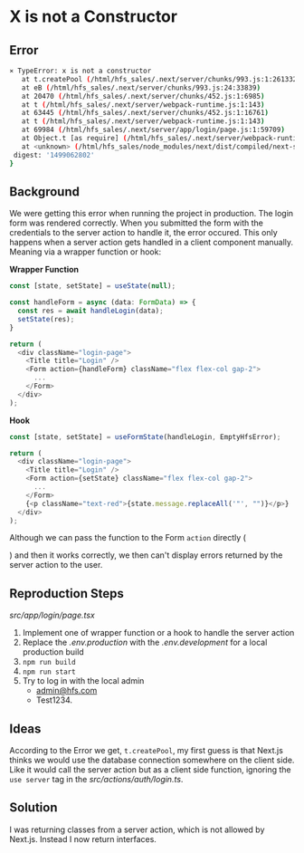 # X is not a Constructor

## Error
```bash
⨯ TypeError: x is not a constructor
   at t.createPool (/html/hfs_sales/.next/server/chunks/993.js:1:261332)
   at eB (/html/hfs_sales/.next/server/chunks/993.js:24:33839)
   at 20470 (/html/hfs_sales/.next/server/chunks/452.js:1:6985)
   at t (/html/hfs_sales/.next/server/webpack-runtime.js:1:143)
   at 63445 (/html/hfs_sales/.next/server/chunks/452.js:1:16761)
   at t (/html/hfs_sales/.next/server/webpack-runtime.js:1:143)
   at 69984 (/html/hfs_sales/.next/server/app/login/page.js:1:59709)
   at Object.t [as require] (/html/hfs_sales/.next/server/webpack-runtime.js:1:143)
   at <unknown> (/html/hfs_sales/node_modules/next/dist/compiled/next-server/app-page.runtime.prod.js:127:1282) {
 digest: '1499062802'
}
```

## Background

We were getting this error when running the project in production. The login form was rendered correctly. When you submitted the form with the credentials to the server action to handle it, the error occured. This only happens when a server action gets handled in a client component manually. Meaning via a wrapper function or hook:

**Wrapper Function**

```typescript
const [state, setState] = useState(null);

const handleForm = async (data: FormData) => {
  const res = await handleLogin(data);
  setState(res);
}

return (
  <div className="login-page">
    <Title title="Login" />
    <Form action={handleForm} className="flex flex-col gap-2">
      ...
    </Form>
  </div>
);
```

**Hook**

```typescript
const [state, setState] = useFormState(handleLogin, EmptyHfsError);

return (
  <div className="login-page">
    <Title title="Login" />
    <Form action={setState} className="flex flex-col gap-2">
      ...
    </Form>
    {<p className="text-red">{state.message.replaceAll('"', "")}</p>}
  </div>
);
```

Although we can pass the function to the Form `action` directly (<Form action={handleLogin}></Form>) and then it works correctly, we then can't display errors returned by the server action to the user.

## Reproduction Steps

*src/app/login/page.tsx*

1. Implement one of wrapper function or a hook to handle the server action
2. Replace the *.env.production* with the *.env.development* for a local production build
3. `npm run build`
4. `npm run start`
5. Try to log in with the local admin
    - admin@hfs.com
    - Test1234.

## Ideas

According to the Error we get, `t.createPool`, my first guess is that Next.js thinks we would use the database connection somewhere on the client side. Like it would call the server action but as a client side function, ignoring the `use server` tag in the *src/actions/auth/login.ts*.

## Solution

I was returning classes from a server action, which is not allowed by Next.js. Instead I now return interfaces.